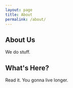 ```yaml
---
layout: page
title: About
permalink: /about/
---
```

## About Us
We do stuff.

## What's Here?
Read it. You gonna live longer.
